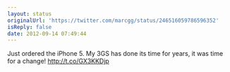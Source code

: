 ```yaml
---
layout: status
originalUrl: 'https://twitter.com/marcgg/status/246516059786596352'
isReply: false
date: 2012-09-14 07:49:44
---
```


Just ordered the iPhone 5. My 3GS has done its time for years, it was time for a change! http://t.co/GX3KKDjp
